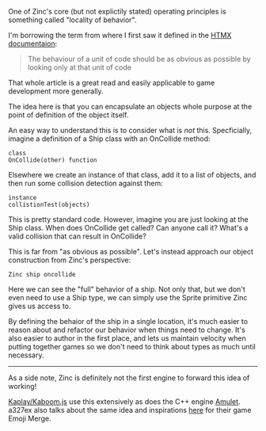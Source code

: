 One of Zinc's core (but not explictily stated) operating principles is something called "locality of behavior".

I'm borrowing the term from where I first saw it defined in the [HTMX documentaion](https://htmx.org/essays/locality-of-behaviour/):

> The behaviour of a unit of code should be as obvious as possible by looking only at that unit of code

That whole article is a great read and easily applicable to game development more generally.

The idea here is that you can encapsulate an objects whole purpose at the point of definition of the object itself.

An easy way to understand this is to consider what is _not_ this. Specficially, imagine a definition of a Ship class with an OnCollide method:

```
class
OnCollide(other) function
```

Elsewhere we create an instance of that class, add it to a list of objects, and then run some collision detection against them:

```
instance
collistionTest(objects)
```

This is pretty standard code. However, imagine you are just looking at the Ship class. When does OnCollide get called? Can anyone call it? What's a valid collision that can result in OnCollide?

This is far from "as obvious as possible". Let's instead approach our object construction from Zinc's perspective:

``
Zinc ship oncollide
``

Here we can see the "full" behavior of a ship. Not only that, but we don't even need to use a Ship type, we can simply use the Sprite primitive Zinc gives us access to.

By defining the behaior of the ship in a single location, it's much easier to reason about and refactor our behavior when things need to change. It's also easier to author in the first place, and lets us maintain velocity when putting together games so we don't need to think about types as much until necessary.

---

As a side note, Zinc is definitely not the first engine to forward this idea of working!

[Kaplay/Kaboom.js](https://kaplayjs.com/guides/creating_your_first_game/) use this extensively as does the C++ engine [Amulet](https://www.amulet.xyz/doc/#running-a-script). a327ex also talks about the same idea and inspirations [here](https://github.com/a327ex/emoji-merge?tab=readme-ov-file#anchor-class) for their game Emoji  Merge.

